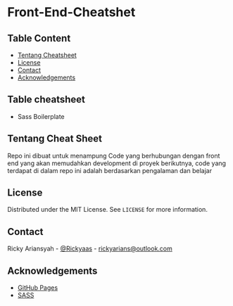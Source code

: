 # Front-End-Cheatshet


<!-- TABLE OF CONTENTS -->
## Table Content

* [Tentang Cheatsheet](#about-the-project)
* [License](#license)
* [Contact](#contact)
* [Acknowledgements](#acknowledgements)


## Table cheatsheet

* Sass Boilerplate



<!-- ABOUT THE PROJECT -->
## Tentang Cheat Sheet

Repo ini dibuat untuk menampung Code yang berhubungan dengan front end yang akan memudahkan development di proyek berikutnya, code yang terdapat di dalam repo ini adalah berdasarkan pengalaman dan belajar 



<!-- LICENSE -->
## License

Distributed under the MIT License. See `LICENSE` for more information.



<!-- CONTACT -->
## Contact

Ricky Ariansyah - [@Rickyaas](https://twitter.com/Rickyaas) - rickyarians@outlook.com



<!-- ACKNOWLEDGEMENTS -->
## Acknowledgements
* [GitHub Pages](https://pages.github.com)
* [SASS](https://sass-lang.com/)




